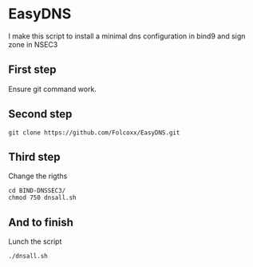 # EasyDNS
I make this script to install a minimal dns configuration in bind9 and sign zone in NSEC3


<h2>First step</h2>

Ensure git command work.

<h2>Second step</h2>

<pre><code>git clone https://github.com/Folcoxx/EasyDNS.git</code></pre>

<h2>Third step</h2>

Change the rigths

<pre><code>cd BIND-DNSSEC3/</code>
<code>chmod 750 dnsall.sh</code></pre>

<h2>And to finish</h2>

Lunch the script

<pre><code>./dnsall.sh</code></pre>
